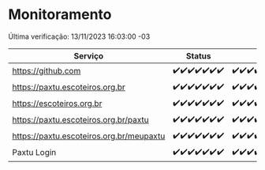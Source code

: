 # Monitoramento

Última verificação: 13/11/2023 16:03:00 -03

|Serviço|Status|Últimas 24h|
|---|---|---|
|https://github.com|<span title="2023-11-06: OK=24">✔️</span><span title="2023-11-07: OK=24">✔️</span><span title="2023-11-08: OK=24">✔️</span><span title="2023-11-09: OK=24">✔️</span><span title="2023-11-10: OK=24">✔️</span><span title="2023-11-11: OK=24">✔️</span><span title="2023-11-12: OK=20">✔️</span>|<span title="12/11/2023 17:05:00 -03 : 200">✔️</span><span title="12/11/2023 18:03:00 -03 : 200">✔️</span><span title="12/11/2023 19:03:00 -03 : 200">✔️</span><span title="12/11/2023 20:04:00 -03 : 200">✔️</span><span title="12/11/2023 21:30:00 -03 : 200">✔️</span><span title="12/11/2023 22:44:00 -03 : 200">✔️</span><span title="12/11/2023 23:19:00 -03 : 200">✔️</span><span title="13/11/2023 00:06:00 -03 : 200">✔️</span><span title="13/11/2023 01:07:00 -03 : 200">✔️</span><span title="13/11/2023 02:06:00 -03 : 200">✔️</span><span title="13/11/2023 03:08:00 -03 : 200">✔️</span><span title="13/11/2023 04:06:00 -03 : 200">✔️</span><span title="13/11/2023 05:08:00 -03 : 200">✔️</span><span title="13/11/2023 06:06:00 -03 : 200">✔️</span><span title="13/11/2023 07:07:00 -03 : 200">✔️</span><span title="13/11/2023 08:04:00 -03 : 200">✔️</span><span title="13/11/2023 09:11:00 -03 : 200">✔️</span><span title="13/11/2023 10:09:00 -03 : 200">✔️</span><span title="13/11/2023 11:06:00 -03 : 200">✔️</span><span title="13/11/2023 12:06:00 -03 : 200">✔️</span><span title="13/11/2023 13:07:00 -03 : 200">✔️</span><span title="13/11/2023 14:04:00 -03 : 200">✔️</span><span title="13/11/2023 15:08:00 -03 : 200">✔️</span><span title="13/11/2023 16:03:00 -03 : 200">✔️</span>|
|https://paxtu.escoteiros.org.br|<span title="2023-11-06: OK=24">✔️</span><span title="2023-11-07: OK=24">✔️</span><span title="2023-11-08: OK=24">✔️</span><span title="2023-11-09: OK=24">✔️</span><span title="2023-11-10: OK=24">✔️</span><span title="2023-11-11: OK=24">✔️</span><span title="2023-11-12: OK=20">✔️</span>|<span title="12/11/2023 17:05:00 -03 : 200">✔️</span><span title="12/11/2023 18:03:00 -03 : 200">✔️</span><span title="12/11/2023 19:03:00 -03 : 200">✔️</span><span title="12/11/2023 20:04:00 -03 : 200">✔️</span><span title="12/11/2023 21:30:00 -03 : 200">✔️</span><span title="12/11/2023 22:44:00 -03 : 200">✔️</span><span title="12/11/2023 23:19:00 -03 : 200">✔️</span><span title="13/11/2023 00:06:00 -03 : 200">✔️</span><span title="13/11/2023 01:07:00 -03 : 200">✔️</span><span title="13/11/2023 02:06:00 -03 : 200">✔️</span><span title="13/11/2023 03:08:00 -03 : 200">✔️</span><span title="13/11/2023 04:06:00 -03 : 200">✔️</span><span title="13/11/2023 05:08:00 -03 : 200">✔️</span><span title="13/11/2023 06:06:00 -03 : 200">✔️</span><span title="13/11/2023 07:07:00 -03 : 200">✔️</span><span title="13/11/2023 08:04:00 -03 : 200">✔️</span><span title="13/11/2023 09:11:00 -03 : 200">✔️</span><span title="13/11/2023 10:09:00 -03 : 200">✔️</span><span title="13/11/2023 11:06:00 -03 : 200">✔️</span><span title="13/11/2023 12:06:00 -03 : 200">✔️</span><span title="13/11/2023 13:07:00 -03 : 200">✔️</span><span title="13/11/2023 14:04:00 -03 : 200">✔️</span><span title="13/11/2023 15:08:00 -03 : 200">✔️</span><span title="13/11/2023 16:03:00 -03 : 200">✔️</span>|
|https://escoteiros.org.br|<span title="2023-11-06: OK=24">✔️</span><span title="2023-11-07: OK=24">✔️</span><span title="2023-11-08: OK=24">✔️</span><span title="2023-11-09: OK=24">✔️</span><span title="2023-11-10: OK=24">✔️</span><span title="2023-11-11: OK=24">✔️</span><span title="2023-11-12: OK=20">✔️</span>|<span title="12/11/2023 17:05:00 -03 : 200">✔️</span><span title="12/11/2023 18:03:00 -03 : 200">✔️</span><span title="12/11/2023 19:03:00 -03 : 200">✔️</span><span title="12/11/2023 20:04:00 -03 : 200">✔️</span><span title="12/11/2023 21:30:00 -03 : 200">✔️</span><span title="12/11/2023 22:44:00 -03 : 200">✔️</span><span title="12/11/2023 23:19:00 -03 : 200">✔️</span><span title="13/11/2023 00:06:00 -03 : 200">✔️</span><span title="13/11/2023 01:07:00 -03 : 200">✔️</span><span title="13/11/2023 02:06:00 -03 : 200">✔️</span><span title="13/11/2023 03:08:00 -03 : 200">✔️</span><span title="13/11/2023 04:06:00 -03 : 200">✔️</span><span title="13/11/2023 05:08:00 -03 : 200">✔️</span><span title="13/11/2023 06:06:00 -03 : 200">✔️</span><span title="13/11/2023 07:07:00 -03 : 200">✔️</span><span title="13/11/2023 08:04:00 -03 : 200">✔️</span><span title="13/11/2023 09:11:00 -03 : 200">✔️</span><span title="13/11/2023 10:09:00 -03 : 200">✔️</span><span title="13/11/2023 11:06:00 -03 : 200">✔️</span><span title="13/11/2023 12:06:00 -03 : 200">✔️</span><span title="13/11/2023 13:07:00 -03 : 200">✔️</span><span title="13/11/2023 14:04:00 -03 : 200">✔️</span><span title="13/11/2023 15:08:00 -03 : 200">✔️</span><span title="13/11/2023 16:03:00 -03 : 200">✔️</span>|
|https://paxtu.escoteiros.org.br/paxtu|<span title="2023-11-06: OK=24">✔️</span><span title="2023-11-07: OK=24">✔️</span><span title="2023-11-08: OK=24">✔️</span><span title="2023-11-09: OK=24">✔️</span><span title="2023-11-10: OK=24">✔️</span><span title="2023-11-11: OK=24">✔️</span><span title="2023-11-12: OK=20">✔️</span>|<span title="12/11/2023 17:05:00 -03 : 200">✔️</span><span title="12/11/2023 18:03:00 -03 : 200">✔️</span><span title="12/11/2023 19:03:00 -03 : 200">✔️</span><span title="12/11/2023 20:04:00 -03 : 200">✔️</span><span title="12/11/2023 21:30:00 -03 : 200">✔️</span><span title="12/11/2023 22:44:00 -03 : 200">✔️</span><span title="12/11/2023 23:19:00 -03 : 200">✔️</span><span title="13/11/2023 00:06:00 -03 : 200">✔️</span><span title="13/11/2023 01:07:00 -03 : 200">✔️</span><span title="13/11/2023 02:06:00 -03 : 200">✔️</span><span title="13/11/2023 03:08:00 -03 : 200">✔️</span><span title="13/11/2023 04:06:00 -03 : 200">✔️</span><span title="13/11/2023 05:08:00 -03 : 200">✔️</span><span title="13/11/2023 06:07:00 -03 : 200">✔️</span><span title="13/11/2023 07:07:00 -03 : 200">✔️</span><span title="13/11/2023 08:04:00 -03 : 200">✔️</span><span title="13/11/2023 09:11:00 -03 : 200">✔️</span><span title="13/11/2023 10:09:00 -03 : 200">✔️</span><span title="13/11/2023 11:06:00 -03 : 200">✔️</span><span title="13/11/2023 12:06:00 -03 : 200">✔️</span><span title="13/11/2023 13:07:00 -03 : 200">✔️</span><span title="13/11/2023 14:05:00 -03 : 200">✔️</span><span title="13/11/2023 15:08:00 -03 : 200">✔️</span><span title="13/11/2023 16:03:00 -03 : 200">✔️</span>|
|https://paxtu.escoteiros.org.br/meupaxtu|<span title="2023-11-06: OK=24">✔️</span><span title="2023-11-07: OK=24">✔️</span><span title="2023-11-08: OK=24">✔️</span><span title="2023-11-09: OK=24">✔️</span><span title="2023-11-10: OK=24">✔️</span><span title="2023-11-11: OK=24">✔️</span><span title="2023-11-12: OK=20">✔️</span>|<span title="12/11/2023 17:05:00 -03 : 200">✔️</span><span title="12/11/2023 18:03:00 -03 : 200">✔️</span><span title="12/11/2023 19:03:00 -03 : 200">✔️</span><span title="12/11/2023 20:04:00 -03 : 200">✔️</span><span title="12/11/2023 21:30:00 -03 : 200">✔️</span><span title="12/11/2023 22:44:00 -03 : 200">✔️</span><span title="12/11/2023 23:19:00 -03 : 200">✔️</span><span title="13/11/2023 00:06:00 -03 : 200">✔️</span><span title="13/11/2023 01:07:00 -03 : 200">✔️</span><span title="13/11/2023 02:06:00 -03 : 200">✔️</span><span title="13/11/2023 03:08:00 -03 : 200">✔️</span><span title="13/11/2023 04:06:00 -03 : 200">✔️</span><span title="13/11/2023 05:08:00 -03 : 200">✔️</span><span title="13/11/2023 06:07:00 -03 : 200">✔️</span><span title="13/11/2023 07:07:00 -03 : 200">✔️</span><span title="13/11/2023 08:04:00 -03 : 200">✔️</span><span title="13/11/2023 09:11:00 -03 : 200">✔️</span><span title="13/11/2023 10:09:00 -03 : 200">✔️</span><span title="13/11/2023 11:06:00 -03 : 200">✔️</span><span title="13/11/2023 12:06:00 -03 : 200">✔️</span><span title="13/11/2023 13:07:00 -03 : 200">✔️</span><span title="13/11/2023 14:05:00 -03 : 200">✔️</span><span title="13/11/2023 15:08:00 -03 : 200">✔️</span><span title="13/11/2023 16:03:00 -03 : 200">✔️</span>|
|Paxtu Login|<span title="2023-11-06: OK=24">✔️</span><span title="2023-11-07: OK=24">✔️</span><span title="2023-11-08: OK=24">✔️</span><span title="2023-11-09: OK=24">✔️</span><span title="2023-11-10: OK=24">✔️</span><span title="2023-11-11: OK=24">✔️</span><span title="2023-11-12: OK=20">✔️</span>|<span title="12/11/2023 17:05:00 -03 : 200">✔️</span><span title="12/11/2023 18:03:00 -03 : 200">✔️</span><span title="12/11/2023 19:03:00 -03 : 200">✔️</span><span title="12/11/2023 20:04:00 -03 : 200">✔️</span><span title="12/11/2023 21:30:00 -03 : 200">✔️</span><span title="12/11/2023 22:44:00 -03 : 200">✔️</span><span title="12/11/2023 23:19:00 -03 : 200">✔️</span><span title="13/11/2023 00:06:00 -03 : 200">✔️</span><span title="13/11/2023 01:07:00 -03 : 200">✔️</span><span title="13/11/2023 02:06:00 -03 : 200">✔️</span><span title="13/11/2023 03:08:00 -03 : 200">✔️</span><span title="13/11/2023 04:06:00 -03 : 200">✔️</span><span title="13/11/2023 05:08:00 -03 : 200">✔️</span><span title="13/11/2023 06:07:00 -03 : 200">✔️</span><span title="13/11/2023 07:07:00 -03 : 200">✔️</span><span title="13/11/2023 08:04:00 -03 : 200">✔️</span><span title="13/11/2023 09:11:00 -03 : 200">✔️</span><span title="13/11/2023 10:09:00 -03 : 200">✔️</span><span title="13/11/2023 11:06:00 -03 : 200">✔️</span><span title="13/11/2023 12:06:00 -03 : 200">✔️</span><span title="13/11/2023 13:07:00 -03 : 200">✔️</span><span title="13/11/2023 14:05:00 -03 : 200">✔️</span><span title="13/11/2023 15:08:00 -03 : 200">✔️</span><span title="13/11/2023 16:03:00 -03 : 200">✔️</span>|
